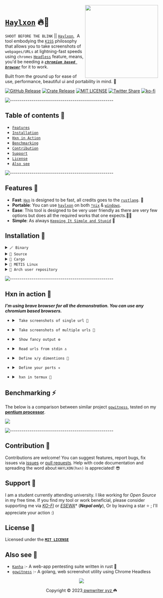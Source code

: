 <img src="https://raw.githubusercontent.com/pwnwriter/haylxon/showcase/hxn-transparent.png"  width="240" align="right">

# [`Haylxon`](https://github.com/pwnwriter/haylxon) 🔥🦀
`SHOOT BEFORE THE BLINK` ||  [`Haylxon`](https://github.com/pwnwriter/haylxon/),&nbsp; A tool embodying the [`K1SS`](https://en.wikipedia.org/wiki/KISS_principle) philosophy that allows you to take screenshots of `webpages/URLs` at lightning-fast speeds using `chromes` [`Headless`](https://en.wikipedia.org/wiki/Headless) feature, means, you'd be needing a [***`chromium based browser`***](https://en.wikipedia.org/wiki/Chromium_(web_browser)) for it to work.

Built from the ground up for ease of use, performance, beautiful ui and portability in mind. 💖

<p align="left">

<a href="https://github.com/pwnwriter/haylxon/releases"><img src="https://img.shields.io/github/v/release/pwnwriter/haylxon?style=flat&amp;labelColor=56534b&amp;color=c1c1b6&amp;logo=GitHub&amp;logoColor=white" alt="GitHub Release"></a>
<a href="https://crates.io/crates/hxn/"><img src="https://img.shields.io/crates/v/hxn?style=flat&amp;labelColor=56534b&amp;color=c1c1b6&amp;logo=Rust&amp;logoColor=white" alt="Crate Release"></a>
<a href="https://github.com/pwnwriter/haylxon/blob/main/LICENSE"><img src="https://img.shields.io/badge/License-MIT-white.svg" alt="MIT LICENSE"></a>
<a href="https://twitter.com/intent/tweet?text=Guys,%20Check%20out%20haylxon%20-%20A%20blazingly%20fast%20tool%20to%20grab%20screenshots%20of%20website%2FURL%20from%20terminal%20written%20in%20Rust!%20&url=https%3A%2F%2Fgithub.com%2Fpwnwriter%2Fhaylxon"><img alt="Twitter Share" src="https://img.shields.io/twitter/url/https/github.com/pwnwriter/haylxon.svg?style=social"></a>
[![ko-fi](https://img.shields.io/badge/support-pwnwriter%20-pink?logo=kofi&logoColor=white)](https://ko-fi.com/pwnwriter)

 
![-----------------------------------------------------](https://raw.githubusercontent.com/andreasbm/readme/master/assets/lines/aqua.png)


## Table of contents 📔

* [`Features`](#features)
* [`Installation`](#installation)
* [`Hxn in Action`](#action)
* [`Benchmarking`](#benchmarking)
* [`Contribution`](#contribution)
* [`Support`](#support)
* [`License`](#license)
* [`Also see`](#see)

![-----------------------------------------------------](https://raw.githubusercontent.com/andreasbm/readme/master/assets/lines/aqua.png)

<a name="features"></a>
## Features 🍙
- **Fast**: [`Hxn`](https://github.com/pwnwriter/haylxon) is designed to be fast, all credits goes to the [`rustlang`](https://rust-lang.org). 🦀
- **Portable**: You can use [`haylxon`](https://github.com/pwnwriter/haylxon/) on both [`*nix`](https://en.wikipedia.org/wiki/Linux) & [`windows`](https://en.wikipedia.org/wiki/Microsoft_Windows).
- **Ease**: This tool is designed to be very user friendly as there are very few options but does all the required works that one expects.👨‍🎨
- **Simple**: As always [`Keeping It Simple and Stupid`](https://en.wikipedia.org/wiki/KISS_principle) 💋
 

<a name="installation"></a>
 ## Installation 📩
    
  <details> <summary><code>🪄 Binary </code></summary>
    &nbsp;
   
   -  **Manual**: You can directly download the binary from [**releases**](https://github.com/pwnwriter/haylxon/releases) of your arch and run it.
   - **One liner**: Run this one liner script 

```bash
wget -qO- "$(curl -qfsSL "https://api.github.com/repos/pwnwriter/haylxon/releases/latest" | jq -r '.assets[].browser_download_url' | grep -Ei "$(uname -m).*$(uname -s).*musl" | grep -v "\.sha")" | tar -xzf - --strip-components=1 && ./hxn -h
```  
  </details>
  <details> <summary><code>🌼 Source </code></summary>
  &nbsp;
 
  ```bash
  git clone --depth=1 https://github.com/pwnwriter/haylxon --branch=main
  cd haylxon
  cargo build --release 
  ```
  Then go to `release` dir and `./hxn` or move the `binary` to your any `$PATH` for instant access from anywhere.
</details>

<details> <summary><code>🎠 Cargo </code></summary>

- Using [crates.io](https://crates.io/crates/haylxon)
  ```bash
  cargo install hxn
  ```
- Using [binstall](https://github.com/cargo-bins/cargo-binstall)
  ```bash
  cargo binstall hxn
  ```

  > **Note** ⚠️
  > This requires a working setup of rust/cargo & binstall.
</details>

<details> <summary><code>🚩 METIS Linux </code></summary>
&nbsp;
  
  ```bash
  sudo/doas pacman -Syyy hxn
  ```

</details>

<details> <summary><code>💢 Arch user repository </code></summary>
&nbsp;
  
  ```bash
  paru/yay -S haylxon-git
  ```

</details>
  
![-----------------------------------------------------](https://raw.githubusercontent.com/andreasbm/readme/master/assets/lines/aqua.png)
  
  
 <a name="action"></a>
## Hxn in action 🚀

  ***I'm using brave browser for all the demonstration. You can use any chromium based browsers.***
  &nbsp;
- <details> <summary><code> Take screenshots of single url 🔗 </code></summary>
   &nbsp;

  ```bash
  hxn -b $(which brave) -u https://example.com
  ```
     ![screenshot_2023-11-03_12-28-18](https://github.com/pwnwriter/haylxon/assets/90331517/e9fd87e3-a99a-4fd9-a100-dbe2d3947a58)

</details>

- <details> <summary><code> Take screenshots of multiple urls 📂 </code></summary>
   &nbsp;

  ```bash
  hxn -b $(which brave) -f urls.txt
  ```

  ![screenshot_2023-11-03_12-36-09](https://github.com/pwnwriter/haylxon/assets/90331517/cb94f0ee-5546-4854-9678-62c15665611f)


</details>

- <details> <summary><code> Show fancy output ⚙️ </code></summary>
  &nbsp;
  
   ```bash
   hxn -b $(which brave) -f urls.txt --verbose
     ```

   ![screenshot_2023-11-03_12-29-16](https://github.com/pwnwriter/haylxon/assets/90331517/38120572-72c5-4412-b583-02a14f88869e)

</details>

- <details> <summary><code> Read urls from stdin ⚓ </code></summary>
  &nbsp;
  
   ```bash
   cat urls.txt | hxn -b $(which brave) --stdin
   ```
  
  ![stdin](https://github.com/pwnwriter/haylxon/assets/90331517/db5b8542-af54-420a-8478-7bef4ef6fe0c)

  
</details>

- <details> <summary><code> Define x/y dimentions 🐀 </code></summary>
  &nbsp;
 
   ```bash
   cat urls.txt | hxn -b $(which brave) -x 144 -y 400 --stdin
   ```
  
  ![dimention](https://github.com/pwnwriter/haylxon/assets/90331517/c436100e-d647-40b2-9987-f52f81e09490)

  
</details>


- <details> <summary><code> Define your ports ✳️ </code></summary>
  &nbsp;
 
   ```bash
   hxn -b $(which brave) -f urls.txt --ports 8080,8081
   ```
  
  ![screenshot_2024-01-09_20-36-27](https://github.com/pwnwriter/haylxon/assets/90331517/2c0579ae-ca88-472a-a448-29d8accfcab6)

  
</details>


- <details> <summary><code> hxn in termux 🐤 </code></summary>
    &nbsp;
   Install dependencies - 
    &nbsp;
   
   ```bash
   pkg install tur-repo -y ; pkg install chromium -y
   ln -s "$PREFIX/bin/chromium-browser" "$PREFIX/bin/chromium"  
   ```

  ![screenshot_2023-11-16_12-11-55](https://github.com/pwnwriter/haylxon/assets/90331517/c38bbd53-aaef-4883-baf5-adf51a768e62)


  
</details>


 <a name="benchmarking"></a>
## Benchmarking ⚡
  The below is a comparison between similar project [`gowitness`](https://github.com/sensepost/gowitness), tested on my [**pentium processor**](https://raw.githubusercontent.com/pwnwriter/haylxon/showcase/conf.png).
  
  ![](https://raw.githubusercontent.com/pwnwriter/haylxon/showcase/benchmark.png)
  
  ![-----------------------------------------------------](https://raw.githubusercontent.com/andreasbm/readme/master/assets/lines/aqua.png)

  
<a name="contribution"></a> 
## Contribution 🤝

Contributions are welcome! You can suggest features, report bugs, fix issues via [issues](https://github.com/pwnwriter/haylxon/issues) or [pull requests](https://github.com/pwnwriter/haylxon/pulls). Help with code documentation and spreading the word about `HAYLXON(hxn)` is appreciated! 😎

<a name="support"></a>
## Support 💌

 I am a student currently attending university. I like working for *Open Source* in my free time. If you find my tool or work beneficial, please consider supporting me via [*KO-FI*](https://ko-fi.com/pwnwriter) or [*ESEWA*](https://metislinux.org/docs/donate)* (***Nepal only***), Or by leaving a star ⭐ ; I'll appreciate your action :)

<a name="license"></a> 
## License 🔐
 Licensed under the [**`MIT LICENSE`**](/LICENSE) 

<a name="see"></a> 
## Also see 👀
- [`Kanha`](https://github.com/pwnwriter/kanha) :- A web-app pentesting suite written in rust 🦀
- [`gowitness`](https://github.com/sensepost/gowitness) :- A golang, web screenshot utility using Chrome Headless
 
<p align="center"><img src="https://raw.githubusercontent.com/catppuccin/catppuccin/main/assets/footers/gray0_ctp_on_line.svg?sanitize=true" /></p>
<p align="center">Copyright &copy; 2023<a href="https://pwnwriter.xyz" target="_blank"> pwnwriter xyz </a> ☘️</p> 
  
